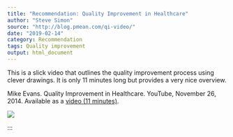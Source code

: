 ```yaml
---
title: "Recommendation: Quality Improvement in Healthcare"
author: "Steve Simon"
source: "http://blog.pmean.com/qi-video/"
date: "2019-02-14"
category: Recommendation
tags: Quality improvement
output: html_document
---
```


This is a slick video that outlines the quality improvement process
using clever drawings. It is only 11 minutes long but provides a very
nice overview.

<!---More--->

Mike Evans. Quality Improvement in Healthcare. YouTube, November 26,
2014. Available as a [video (11
minutes)](https://www.youtube.com/watch?v=jq52ZjMzqyI).

![](../../../images/qi-video01.png)


:::


